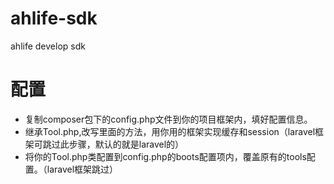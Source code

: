# ahlife-sdk
ahlife develop sdk

# 配置

- 复制composer包下的config.php文件到你的项目框架内，填好配置信息。
- 继承Tool.php,改写里面的方法，用你用的框架实现缓存和session（laravel框架可跳过此步骤，默认的就是laravel的）
- 将你的Tool.php类配置到config.php的boots配置项内，覆盖原有的tools配置。（laravel框架跳过）

